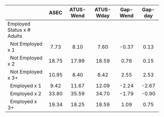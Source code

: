
|                      |         ASEC |    ATUS-Wend |    ATUS-Wday |     Gap-Wend |      Gap-day |
| -------------------- | :----------: | :----------: | :----------: | :----------: | :----------: |
| Employed Status x # Adults |              |              |              |              |              |
| &nbsp;&nbsp;Not Employed x 1 |         7.73 |         8.10 |         7.60 |        -0.37 |         0.13 |
| &nbsp;&nbsp;Not Employed x 2 |        18.75 |        17.99 |        18.59 |         0.76 |         0.15 |
| &nbsp;&nbsp;Not Employed x 3+ |        10.95 |         8.40 |         8.42 |         2.55 |         2.53 |
| &nbsp;&nbsp;Employed x 1 |         9.42 |        11.67 |        12.09 |        -2.24 |        -2.67 |
| &nbsp;&nbsp;Employed x 2 |        33.80 |        35.59 |        34.70 |        -1.79 |        -0.90 |
| &nbsp;&nbsp;Employed x 3+ |        19.34 |        18.25 |        18.59 |         1.09 |         0.75 |

